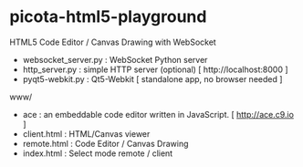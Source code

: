 picota-html5-playground
=======================

HTML5 Code Editor / Canvas Drawing with WebSocket

* websocket_server.py : WebSocket Python server
* http_server.py : simple HTTP server (optional) [ http://localhost:8000 ]
* pyqt5-webkit.py : Qt5-Webkit [ standalone app, no browser needed ]

www/
  - ace : an embeddable code editor written in JavaScript. [ http://ace.c9.io ]
  - client.html : HTML/Canvas viewer
  - remote.html : Code Editor / Canvas Drawing
  - index.html  : Select mode remote / client
